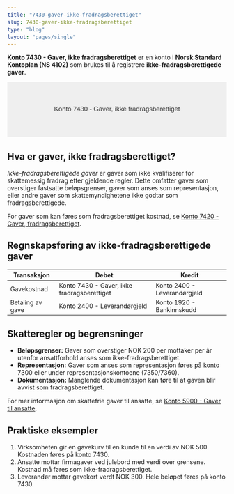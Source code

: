 ```yaml
---
title: "7430-gaver-ikke-fradragsberettiget"
slug: 7430-gaver-ikke-fradragsberettiget
type: "blog"
layout: "pages/single"
---
```


**Konto 7430 - Gaver, ikke fradragsberettiget** er en konto i **Norsk Standard Kontoplan (NS 4102)** som brukes til å registrere **ikke-fradragsberettigede gaver**.

![Illustrasjon av konto 7430 Gaver, ikke fradragsberettiget](7430-gaver-ikke-fradragsberettiget-image.svg)

## Hva er gaver, ikke fradragsberettiget?

*Ikke-fradragsberettigede gaver* er gaver som ikke kvalifiserer for skattemessig fradrag etter gjeldende regler. Dette omfatter gaver som overstiger fastsatte beløpsgrenser, gaver som anses som representasjon, eller andre gaver som skattemyndighetene ikke godtar som fradragsberettigede.

For gaver som kan føres som fradragsberettiget kostnad, se [Konto 7420 - Gaver, fradragsberettiget](/blogs/kontoplan/7420-gaver-fradragsberettiget "Konto 7420 - Gaver, fradragsberettiget").

## Regnskapsføring av ikke-fradragsberettigede gaver

| Transaksjon             | Debet                                        | Kredit                       |
|-------------------------|----------------------------------------------|------------------------------|
| Gavekostnad             | Konto 7430 - Gaver, ikke fradragsberettiget  | Konto 2400 - Leverandørgjeld |
| Betaling av gave        | Konto 2400 - Leverandørgjeld                 | Konto 1920 - Bankinnskudd    |

## Skatteregler og begrensninger

* **Beløpsgrenser:** Gaver som overstiger NOK 200 per mottaker per år utenfor ansattforhold anses som ikke-fradragsberettiget.
* **Representasjon:** Gaver som anses som representasjon føres på konto 7300 eller under representasjonskontoene (7350/7360).
* **Dokumentasjon:** Manglende dokumentasjon kan føre til at gaven blir avvist som fradragsberettiget.

For mer informasjon om skattefrie gaver til ansatte, se [Konto 5900 - Gaver til ansatte](/blogs/kontoplan/5900-gaver-til-ansatte "Konto 5900 - Gaver til ansatte").

## Praktiske eksempler

1. Virksomheten gir en gavekurv til en kunde til en verdi av NOK 500. Kostnaden føres på konto 7430.
2. Ansatte mottar firmagaver ved julebord med verdi over grensene. Kostnad må føres som ikke-fradragsberettiget.
3. Leverandør mottar gavekort verdt NOK 300. Hele beløpet føres på konto 7430.
